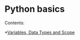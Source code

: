 # Python basics

Contents:

   *[Variables, Data Types and Scope](https://github.com/colintanwh/python-basics/blob/master/variables.ipynb)

